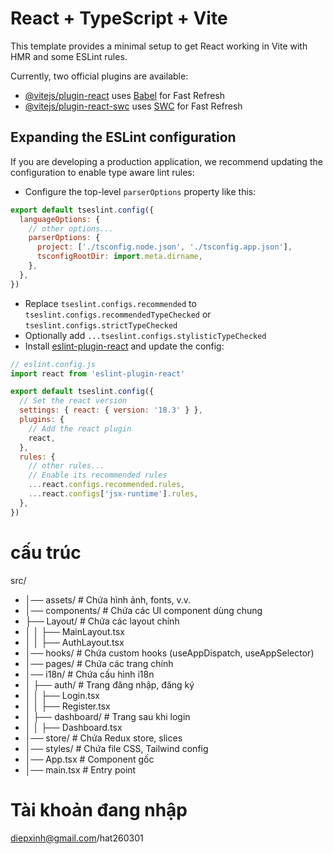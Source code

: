 # React + TypeScript + Vite

This template provides a minimal setup to get React working in Vite with HMR and some ESLint rules.

Currently, two official plugins are available:

- [@vitejs/plugin-react](https://github.com/vitejs/vite-plugin-react/blob/main/packages/plugin-react/README.md) uses [Babel](https://babeljs.io/) for Fast Refresh
- [@vitejs/plugin-react-swc](https://github.com/vitejs/vite-plugin-react-swc) uses [SWC](https://swc.rs/) for Fast Refresh

## Expanding the ESLint configuration

If you are developing a production application, we recommend updating the configuration to enable type aware lint rules:

- Configure the top-level `parserOptions` property like this:

```js
export default tseslint.config({
  languageOptions: {
    // other options...
    parserOptions: {
      project: ['./tsconfig.node.json', './tsconfig.app.json'],
      tsconfigRootDir: import.meta.dirname,
    },
  },
})
```

- Replace `tseslint.configs.recommended` to `tseslint.configs.recommendedTypeChecked` or `tseslint.configs.strictTypeChecked`
- Optionally add `...tseslint.configs.stylisticTypeChecked`
- Install [eslint-plugin-react](https://github.com/jsx-eslint/eslint-plugin-react) and update the config:

```js
// eslint.config.js
import react from 'eslint-plugin-react'

export default tseslint.config({
  // Set the react version
  settings: { react: { version: '18.3' } },
  plugins: {
    // Add the react plugin
    react,
  },
  rules: {
    // other rules...
    // Enable its recommended rules
    ...react.configs.recommended.rules,
    ...react.configs['jsx-runtime'].rules,
  },
})
```


# cấu trúc

src/
- │── assets/               # Chứa hình ảnh, fonts, v.v.
- │── components/           # Chứa các UI component dùng chung
-   ├── Layout/           # Chứa các layout chính
- │   │   ├── MainLayout.tsx
- │   │   ├── AuthLayout.tsx
- │── hooks/                # Chứa custom hooks (useAppDispatch, useAppSelector)
- │── pages/                # Chứa các trang chính
- │── i18n/                 # Chứa cấu hình i18n
- │   ├── auth/             # Trang đăng nhập, đăng ký
- │   │   ├── Login.tsx
- │   │   ├── Register.tsx
- │   ├── dashboard/        # Trang sau khi login
- │   │   ├── Dashboard.tsx
- │── store/                # Chứa Redux store, slices
- │── styles/               # Chứa file CSS, Tailwind config
- │── App.tsx               # Component gốc
- │── main.tsx              # Entry point


# Tài khoản đang nhập 
diepxinh@gmail.com/hat260301
